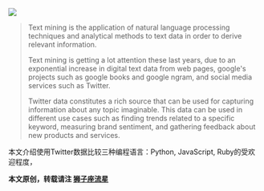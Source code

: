 ![](http://robin.info-lab.top/wp-content/uploads/2016/02/Twitter-logo.jpg)

>Text mining is the application of natural language processing techniques and analytical methods to text data in order to derive relevant information. 
>
>Text mining is getting a lot attention these last years, due to an exponential increase in digital text data from web pages, google's projects such as google books and google ngram, and social media services such as Twitter. 
>
>Twitter data constitutes a rich source that can be used for capturing information about any topic imaginable. This data can be used in different use cases such as finding trends related to a specific keyword, measuring brand sentiment, and gathering feedback about new products and services.

本文介绍使用Twitter数据比较三种编程语言：Python, JavaScript, Ruby的受欢迎程度，

**本文原创，转载请注 [狮子座流星](http://robin.info-lab.top)**